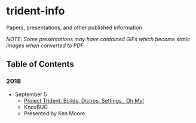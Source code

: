 # trident-info
Papers, presentations, and other published information

*NOTE: Some presentations may have contained GIFs which became static images when converted to PDF.*

## Table of Contents
### 2018
* September 5
   * [Project Trident: Builds, Distros, Settings.. Oh My!]()
   * KnoxBUG
   * Presented by Ken Moore
